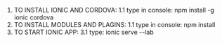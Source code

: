 
1. TO INSTALL IONIC AND CORDOVA:
     1.1 type in console: npm install -g ionic cordova
2. TO INSTALL MODULES AND PLAGINS: 
     1.1 type in console: npm install
3. TO START IONIC APP:
     3.1 type: ionic serve --lab
